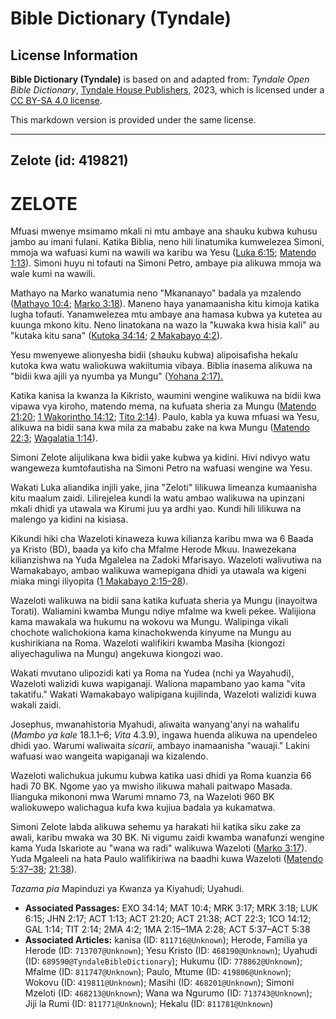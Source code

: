# Bible Dictionary (Tyndale)

## License Information

**Bible Dictionary (Tyndale)** is based on and adapted from: _Tyndale Open Bible Dictionary_, [Tyndale House Publishers](https://tyndaleopenresources.com/), 2023, which is licensed under a [CC BY-SA 4.0 license](https://creativecommons.org/licenses/by-sa/4.0/legalcode.en).

This markdown version is provided under the same license.



--------------------------------

## Zelote (id: 419821)

ZELOTE
======

Mfuasi mwenye msimamo mkali ni mtu ambaye ana shauku kubwa kuhusu jambo au imani fulani. Katika Biblia, neno hili linatumika kumwelezea Simoni, mmoja wa wafuasi kumi na wawili wa karibu wa Yesu ([Luka 6:15](https://ref.ly/Luke6:15); [Matendo 1:13](https://ref.ly/Acts1:13)). Simoni huyu ni tofauti na Simoni Petro, ambaye pia alikuwa mmoja wa wale kumi na wawili.

Mathayo na Marko wanatumia neno "Mkananayo" badala ya mzalendo ([Mathayo 10:4](https://ref.ly/Matt10:4); [Marko 3:18](https://ref.ly/Mark3:18)). Maneno haya yanamaanisha kitu kimoja katika lugha tofauti. Yanamwelezea mtu ambaye ana hamasa kubwa ya kutetea au kuunga mkono kitu. Neno linatokana na wazo la "kuwaka kwa hisia kali" au "kutaka kitu sana" ([Kutoka 34:14](https://ref.ly/Exod34:14); [2 Makabayo 4:2](https://ref.ly/2Macc4:2)).

Yesu mwenyewe alionyesha bidii (shauku kubwa) alipoisafisha hekalu kutoka kwa watu waliokuwa wakiitumia vibaya. Biblia inasema alikuwa na "bidii kwa ajili ya nyumba ya Mungu" ([Yohana 2:17\).](https://ref.ly/John2:17)

Katika kanisa la kwanza la Kikristo, waumini wengine walikuwa na bidii kwa vipawa vya kiroho, matendo mema, na kufuata sheria za Mungu ([Matendo 21:20](https://ref.ly/Acts21:20); [1 Wakorintho 14:12](https://ref.ly/1Cor14:12); [Tito 2:14](https://ref.ly/Titus2:14)). Paulo, kabla ya kuwa mfuasi wa Yesu, alikuwa na bidii sana kwa mila za mababu zake na kwa Mungu ([Matendo 22:3](https://ref.ly/Acts22:3); [Wagalatia 1:14](https://ref.ly/Gal1:14)).

Simoni Zelote alijulikana kwa bidii yake kubwa ya kidini. Hivi ndivyo watu wangeweza kumtofautisha na Simoni Petro na wafuasi wengine wa Yesu.

Wakati Luka aliandika injili yake, jina "Zeloti" lilikuwa limeanza kumaanisha kitu maalum zaidi. Lilirejelea kundi la watu ambao walikuwa na upinzani mkali dhidi ya utawala wa Kirumi juu ya ardhi yao. Kundi hili lilikuwa na malengo ya kidini na kisiasa.

Kikundi hiki cha Wazeloti kinaweza kuwa kilianza karibu mwa wa 6 Baada ya Kristo (BD), baada ya kifo cha Mfalme Herode Mkuu. Inawezekana kilianzishwa na Yuda Mgalelea na Zadoki Mfarisayo. Wazeloti walivutiwa na Wamakabayo, ambao walikuwa wamepigana dhidi ya utawala wa kigeni miaka mingi iliyopita ([1 Makabayo 2:15–28](https://ref.ly/1Macc2:15-1Macc2:28)).

Wazeloti walikuwa na bidii sana katika kufuata sheria ya Mungu (inayoitwa Torati). Waliamini kwamba Mungu ndiye mfalme wa kweli pekee. Walijiona kama mawakala wa hukumu na wokovu wa Mungu. Walipinga vikali chochote walichokiona kama kinachokwenda kinyume na Mungu au kushirikiana na Roma. Wazeloti walifikiri kwamba Masiha (kiongozi aliyechaguliwa na Mungu) angekuwa kiongozi wao.

Wakati mvutano ulipozidi kati ya Roma na Yudea (nchi ya Wayahudi), Wazeloti walizidi kuwa wapiganaji. Waliona mapambano yao kama "vita takatifu." Wakati Wamakabayo walipigana kujilinda, Wazeloti walizidi kuwa wakali zaidi.

Josephus, mwanahistoria Myahudi, aliwaita wanyang'anyi na wahalifu (*Mambo ya kale* 18\.1\.1–6; *Vita* 4\.3\.9\), ingawa huenda alikuwa na upendeleo dhidi yao. Warumi waliwaita *sicarii*, ambayo inamaanisha "wauaji." Lakini wafuasi wao wangeita wapiganaji wa kizalendo.

Wazeloti walichukua jukumu kubwa katika uasi dhidi ya Roma kuanzia 66 hadi 70 BK. Ngome yao ya mwisho ilikuwa mahali paitwapo Masada. Ilianguka mikononi mwa Warumi mnamo 73, na Wazeloti 960 BK waliokuwepo walichagua kufa kwa kujiua badala ya kukamatwa.

Simoni Zelote labda alikuwa sehemu ya harakati hii katika siku zake za awali, karibu mwaka wa 30 BK. Ni vigumu zaidi kwamba wanafunzi wengine kama Yuda Iskariote au "wana wa radi" walikuwa Wazeloti ([Marko 3:17](https://ref.ly/Mark3:17)). Yuda Mgaleeli na hata Paulo walifikiriwa na baadhi kuwa Wazeloti ([Matendo 5:37–38](https://ref.ly/Acts5:37-Acts5:38); [21:38](https://ref.ly/Acts21:38)).

*Tazama pia* Mapinduzi ya Kwanza ya Kiyahudi; Uyahudi.

* **Associated Passages:** EXO 34:14; MAT 10:4; MRK 3:17; MRK 3:18; LUK 6:15; JHN 2:17; ACT 1:13; ACT 21:20; ACT 21:38; ACT 22:3; 1CO 14:12; GAL 1:14; TIT 2:14; 2MA 4:2; 1MA 2:15–1MA 2:28; ACT 5:37–ACT 5:38
* **Associated Articles:** kanisa (ID: `811716@Unknown`); Herode, Familia ya Herode (ID: `713707@Unknown`); Yesu Kristo (ID: `468190@Unknown`); Uyahudi (ID: `689590@TyndaleBibleDictionary`); Hukumu (ID: `778862@Unknown`); Mfalme (ID: `811747@Unknown`); Paulo, Mtume (ID: `419806@Unknown`); Wokovu (ID: `419811@Unknown`); Masihi (ID: `468201@Unknown`); Simoni Mzeloti (ID: `468213@Unknown`); Wana wa Ngurumo (ID: `713743@Unknown`); Jiji la Rumi  (ID: `811771@Unknown`); Hekalu (ID: `811781@Unknown`)

